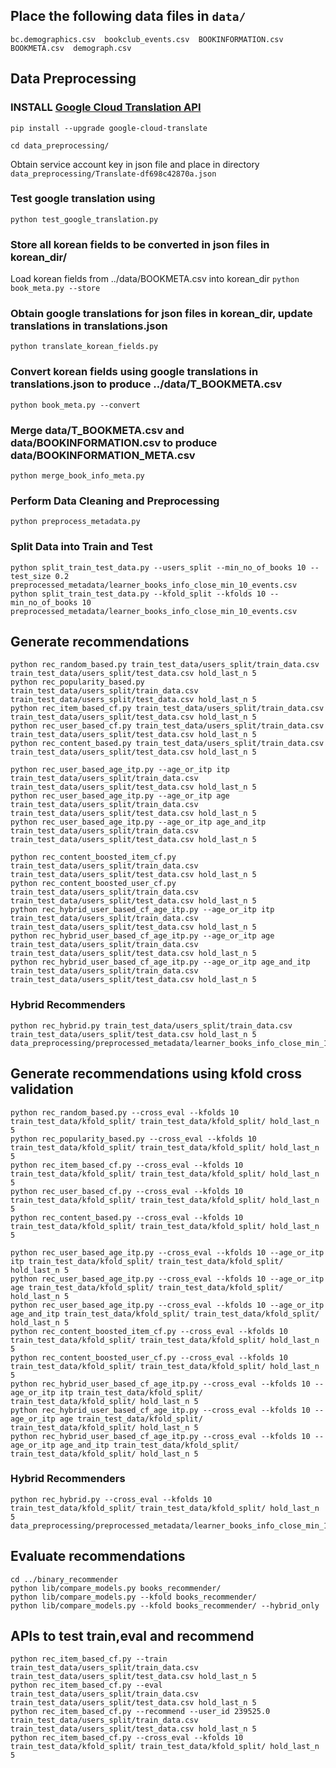 ## Place the following data files in `data/`
`bc.demographics.csv  bookclub_events.csv  BOOKINFORMATION.csv  BOOKMETA.csv  demograph.csv`

## Data Preprocessing

### INSTALL [Google Cloud Translation API](https://cloud.google.com/translate/docs/reference/libraries#client-libraries-install-python)
`pip install --upgrade google-cloud-translate`

`cd data_preprocessing/`

Obtain service account key in json file and place in directory `data_preprocessing/Translate-df698c42870a.json`

### Test google translation using 
`python test_google_translation.py`

### Store all korean fields to be converted in json files in korean_dir/
Load korean fields from ../data/BOOKMETA.csv into korean_dir
`python book_meta.py --store`

### Obtain google translations for json files in korean_dir, update translations in translations.json
`python translate_korean_fields.py`

### Convert korean fields using google translations in translations.json to produce ../data/T_BOOKMETA.csv
`python book_meta.py --convert`

### Merge data/T_BOOKMETA.csv and data/BOOKINFORMATION.csv to produce data/BOOKINFORMATION_META.csv
`python merge_book_info_meta.py`

### Perform Data Cleaning and Preprocessing
`python preprocess_metadata.py`

### Split Data into Train and Test
```
python split_train_test_data.py --users_split --min_no_of_books 10 --test_size 0.2 preprocessed_metadata/learner_books_info_close_min_10_events.csv
python split_train_test_data.py --kfold_split --kfolds 10 --min_no_of_books 10 preprocessed_metadata/learner_books_info_close_min_10_events.csv
```

## Generate recommendations
```
python rec_random_based.py train_test_data/users_split/train_data.csv train_test_data/users_split/test_data.csv hold_last_n 5
python rec_popularity_based.py train_test_data/users_split/train_data.csv train_test_data/users_split/test_data.csv hold_last_n 5
python rec_item_based_cf.py train_test_data/users_split/train_data.csv train_test_data/users_split/test_data.csv hold_last_n 5
python rec_user_based_cf.py train_test_data/users_split/train_data.csv train_test_data/users_split/test_data.csv hold_last_n 5
python rec_content_based.py train_test_data/users_split/train_data.csv train_test_data/users_split/test_data.csv hold_last_n 5

python rec_user_based_age_itp.py --age_or_itp itp train_test_data/users_split/train_data.csv train_test_data/users_split/test_data.csv hold_last_n 5
python rec_user_based_age_itp.py --age_or_itp age train_test_data/users_split/train_data.csv train_test_data/users_split/test_data.csv hold_last_n 5
python rec_user_based_age_itp.py --age_or_itp age_and_itp train_test_data/users_split/train_data.csv train_test_data/users_split/test_data.csv hold_last_n 5

python rec_content_boosted_item_cf.py train_test_data/users_split/train_data.csv train_test_data/users_split/test_data.csv hold_last_n 5
python rec_content_boosted_user_cf.py train_test_data/users_split/train_data.csv train_test_data/users_split/test_data.csv hold_last_n 5
python rec_hybrid_user_based_cf_age_itp.py --age_or_itp itp train_test_data/users_split/train_data.csv train_test_data/users_split/test_data.csv hold_last_n 5
python rec_hybrid_user_based_cf_age_itp.py --age_or_itp age train_test_data/users_split/train_data.csv train_test_data/users_split/test_data.csv hold_last_n 5
python rec_hybrid_user_based_cf_age_itp.py --age_or_itp age_and_itp train_test_data/users_split/train_data.csv train_test_data/users_split/test_data.csv hold_last_n 5
```
### Hybrid Recommenders
```
python rec_hybrid.py train_test_data/users_split/train_data.csv train_test_data/users_split/test_data.csv hold_last_n 5 data_preprocessing/preprocessed_metadata/learner_books_info_close_min_10_events.csv
```

## Generate recommendations using kfold cross validation
```
python rec_random_based.py --cross_eval --kfolds 10 train_test_data/kfold_split/ train_test_data/kfold_split/ hold_last_n 5
python rec_popularity_based.py --cross_eval --kfolds 10 train_test_data/kfold_split/ train_test_data/kfold_split/ hold_last_n 5
python rec_item_based_cf.py --cross_eval --kfolds 10 train_test_data/kfold_split/ train_test_data/kfold_split/ hold_last_n 5
python rec_user_based_cf.py --cross_eval --kfolds 10 train_test_data/kfold_split/ train_test_data/kfold_split/ hold_last_n 5
python rec_content_based.py --cross_eval --kfolds 10 train_test_data/kfold_split/ train_test_data/kfold_split/ hold_last_n 5

python rec_user_based_age_itp.py --cross_eval --kfolds 10 --age_or_itp itp train_test_data/kfold_split/ train_test_data/kfold_split/ hold_last_n 5
python rec_user_based_age_itp.py --cross_eval --kfolds 10 --age_or_itp age train_test_data/kfold_split/ train_test_data/kfold_split/ hold_last_n 5
python rec_user_based_age_itp.py --cross_eval --kfolds 10 --age_or_itp age_and_itp train_test_data/kfold_split/ train_test_data/kfold_split/ hold_last_n 5
python rec_content_boosted_item_cf.py --cross_eval --kfolds 10 train_test_data/kfold_split/ train_test_data/kfold_split/ hold_last_n 5
python rec_content_boosted_user_cf.py --cross_eval --kfolds 10 train_test_data/kfold_split/ train_test_data/kfold_split/ hold_last_n 5
python rec_hybrid_user_based_cf_age_itp.py --cross_eval --kfolds 10 --age_or_itp itp train_test_data/kfold_split/ train_test_data/kfold_split/ hold_last_n 5
python rec_hybrid_user_based_cf_age_itp.py --cross_eval --kfolds 10 --age_or_itp age train_test_data/kfold_split/ train_test_data/kfold_split/ hold_last_n 5
python rec_hybrid_user_based_cf_age_itp.py --cross_eval --kfolds 10 --age_or_itp age_and_itp train_test_data/kfold_split/ train_test_data/kfold_split/ hold_last_n 5
```
### Hybrid Recommenders
```
python rec_hybrid.py --cross_eval --kfolds 10 train_test_data/kfold_split/ train_test_data/kfold_split/ hold_last_n 5 data_preprocessing/preprocessed_metadata/learner_books_info_close_min_10_events.csv
```

## Evaluate recommendations
```
cd ../binary_recommender
python lib/compare_models.py books_recommender/
python lib/compare_models.py --kfold books_recommender/
python lib/compare_models.py --kfold books_recommender/ --hybrid_only
```

## APIs to test train,eval and recommend
```
python rec_item_based_cf.py --train train_test_data/users_split/train_data.csv train_test_data/users_split/test_data.csv hold_last_n 5
python rec_item_based_cf.py --eval train_test_data/users_split/train_data.csv train_test_data/users_split/test_data.csv hold_last_n 5
python rec_item_based_cf.py --recommend --user_id 239525.0 train_test_data/users_split/train_data.csv train_test_data/users_split/test_data.csv hold_last_n 5
python rec_item_based_cf.py --cross_eval --kfolds 10 train_test_data/kfold_split/ train_test_data/kfold_split/ hold_last_n 5
```